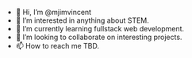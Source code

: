 - 👋 Hi, I’m @mjimvincent
- 👀 I’m interested in anything about STEM.
- 🌱 I’m currently learning fullstack web development.
- 💞️ I’m looking to collaborate on interesting projects.
- 📫 How to reach me TBD.

<!---
mjimvincent/mjimvincent is a ✨ special ✨ repository because its `README.md` (this file) appears on your GitHub profile.
You can click the Preview link to take a look at your changes.
--->
